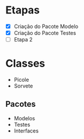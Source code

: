# Etapas

- [x] Criação do Pacote Modelo
- [x] Criação do Pacote Testes
- [ ] Etapa 2

# Classes

* Picole
* Sorvete

## Pacotes

* Modelos
* Testes
* Interfaces